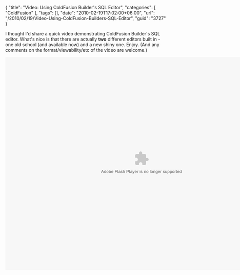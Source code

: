 {
	"title": "Video: Using ColdFusion Builder's SQL Editor",
	"categories": [
		"ColdFusion"
	],
	"tags": [],
	"date": "2010-02-19T17:02:00+06:00",
	"url": "/2010/02/19/Video-Using-ColdFusion-Builders-SQL-Editor",
	"guid": "3727"
}

I thought I'd share a quick video demonstrating ColdFusion Builder's SQL editor. What's nice is that there are actually <b>two</b> different editors built in - one old school (and available now) and a new shiny one. Enjoy. (And any comments on the format/viewability/etc of the video are welcome.)

<object classid="clsid:D27CDB6E-AE6D-11cf-96B8-444553540000" height="664" width="849"><param name="movie" value="http://www.raymondcamden.com/downloads/sqleditor.swf" /><param name="quality" value="high" /><param name="bgcolor" value="#FFFFFF" /><param name="flashVars" value="width=849&height=664" /><param name="allowFullScreen" value="true" /><param name="scale" value="showall" /><param name="allowScriptAccess" value="always" /><embed allowFullScreen="true" allowScriptAccess="always" bgcolor="#FFFFFF" flashVars="width=849&height=664" height="664" quality="high" scale="showall" src="http://www.coldfusionjedi.com/downloads/sqleditor.swf" type="application/x-shockwave-flash" width="849" /></object>
